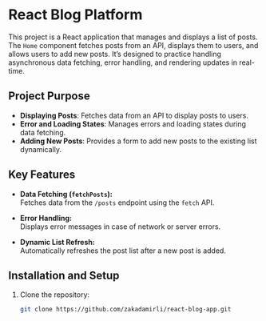 # React Blog Platform

This project is a React application that manages and displays a list of posts. The `Home` component fetches posts from an API, displays them to users, and allows users to add new posts. It’s designed to practice handling asynchronous data fetching, error handling, and rendering updates in real-time.

## Project Purpose

- **Displaying Posts**: Fetches data from an API to display posts to users.
- **Error and Loading States**: Manages errors and loading states during data fetching.
- **Adding New Posts**: Provides a form to add new posts to the existing list dynamically.

## Key Features

- **Data Fetching (`fetchPosts`):**  
  Fetches data from the `/posts` endpoint using the `fetch` API.
  
- **Error Handling:**  
  Displays error messages in case of network or server errors.

- **Dynamic List Refresh:**  
  Automatically refreshes the post list after a new post is added.

## Installation and Setup

1. Clone the repository:
   ```bash
   git clone https://github.com/zakadamirli/react-blog-app.git

